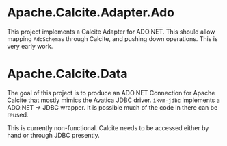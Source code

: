 # Apache.Calcite.Adapter.Ado

This project implements a Calcite Adapter for ADO.NET. This should allow mapping `AdoSchema`s through Calcite, and pushing down operations. This is very early work.

# Apache.Calcite.Data

The goal of this project is to produce an ADO.NET Connection for Apache Calcite that mostly mimics the Avatica JDBC driver. `ikvm-jdbc` implements a ADO.NET -> JDBC wrapper. It is possible much of the code in there can be reused.

This is currently non-functional. Calcite needs to be accessed either by hand or through JDBC presently.
